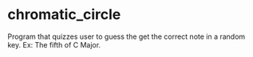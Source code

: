 # chromatic_circle
Program that quizzes user to guess the get the correct note in a random key. Ex: The fifth of C Major.
